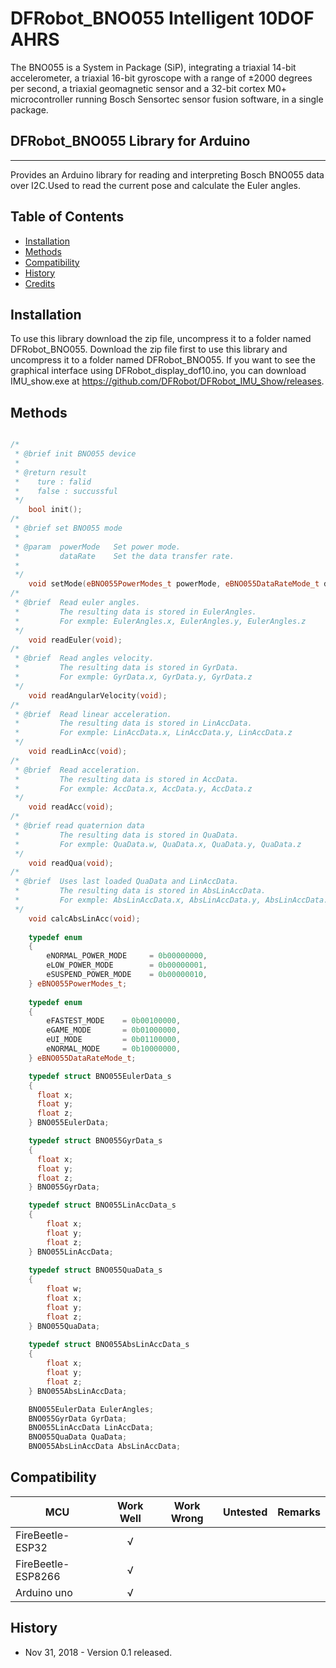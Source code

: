 # DFRobot_BNO055 Intelligent 10DOF AHRS

The BNO055 is a System in Package (SiP), integrating a triaxial 14-bit accelerometer, 
a triaxial 16-bit gyroscope with a range of ±2000 degrees per second, a triaxial geomagnetic sensor 
and a 32-bit cortex M0+ microcontroller running Bosch Sensortec sensor fusion software, in a single package. 


## DFRobot_BNO055 Library for Arduino
---------------------------------------------------------
Provides an Arduino library for reading and interpreting Bosch BNO055 data over I2C.Used to read the current pose and calculate the Euler angles.

## Table of Contents

* [Installation](#installation)
* [Methods](#methods)
* [Compatibility](#compatibility)
* [History](#history)
* [Credits](#credits)

<snippet>
<content>

## Installation

To use this library download the zip file, uncompress it to a folder named DFRobot_BNO055. 
Download the zip file first to use this library and uncompress it to a folder named DFRobot_BNO055. 
If you want to see the graphical interface using DFRobot_display_dof10.ino,
you can download IMU_show.exe at https://github.com/DFRobot/DFRobot_IMU_Show/releases.

## Methods

```C++

/*
 * @brief init BNO055 device
 *
 * @return result
 *    ture : falid
 *    false : succussful
 */
    bool init();
/*
 * @brief set BNO055 mode
 *
 * @param  powerMode   Set power mode.
 *         dataRate    Set the data transfer rate.
 *
 */
    void setMode(eBNO055PowerModes_t powerMode, eBNO055DataRateMode_t dataRate);
/*
 * @brief  Read euler angles.
 *         The resulting data is stored in EulerAngles.
 *         For exmple: EulerAngles.x, EulerAngles.y, EulerAngles.z
 */
    void readEuler(void);
/*
 * @brief  Read angles velocity.
 *         The resulting data is stored in GyrData.
 *         For exmple: GyrData.x, GyrData.y, GyrData.z
 */
    void readAngularVelocity(void);
/*
 * @brief  Read linear acceleration.
 *         The resulting data is stored in LinAccData.
 *         For exmple: LinAccData.x, LinAccData.y, LinAccData.z
 */
    void readLinAcc(void);
/*
 * @brief  Read acceleration.
 *         The resulting data is stored in AccData.
 *         For exmple: AccData.x, AccData.y, AccData.z
 */
    void readAcc(void);
/*
 * @brief read quaternion data
 *         The resulting data is stored in QuaData.
 *         For exmple: QuaData.w, QuaData.x, QuaData.y, QuaData.z
 */
    void readQua(void);
/*
 * @brief  Uses last loaded QuaData and LinAccData.
 *         The resulting data is stored in AbsLinAccData.
 *         For exmple: AbsLinAccData.x, AbsLinAccData.y, AbsLinAccData.z
 */
    void calcAbsLinAcc(void);
    
    typedef enum
    {
        eNORMAL_POWER_MODE     = 0b00000000,
        eLOW_POWER_MODE        = 0b00000001,
        eSUSPEND_POWER_MODE    = 0b00000010,
    } eBNO055PowerModes_t;
    
    typedef enum
    {
        eFASTEST_MODE    = 0b00100000,
        eGAME_MODE       = 0b01000000,
        eUI_MODE         = 0b01100000,
        eNORMAL_MODE     = 0b10000000,
    } eBNO055DataRateMode_t;

    typedef struct BNO055EulerData_s
    {
      float x;
      float y;
      float z;
    } BNO055EulerData;

    typedef struct BNO055GyrData_s
    {
      float x;
      float y;
      float z;
    } BNO055GyrData;

    typedef struct BNO055LinAccData_s
    {
        float x;
        float y;
        float z;
    } BNO055LinAccData;
    
    typedef struct BNO055QuaData_s
    {
        float w;
        float x;
        float y;
        float z;
    } BNO055QuaData;
    
    typedef struct BNO055AbsLinAccData_s
    {
        float x;
        float y;
        float z;
    } BNO055AbsLinAccData;

    BNO055EulerData EulerAngles;
    BNO055GyrData GyrData;
    BNO055LinAccData LinAccData;
    BNO055QuaData QuaData;
    BNO055AbsLinAccData AbsLinAccData;


```

## Compatibility

MCU                | Work Well | Work Wrong | Untested  | Remarks
------------------ | :----------: | :----------: | :---------: | -----
FireBeetle-ESP32  |      √       |             |            | 
FireBeetle-ESP8266  |      √       |             |            | 
Arduino uno |       √      |             |            | 

## History

- Nov 31, 2018 - Version 0.1 released.


